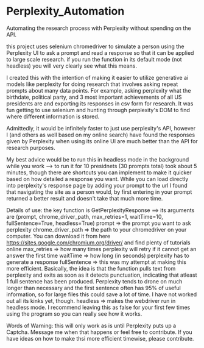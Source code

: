 # Perplexity_Automation
Automating the research process with Perplexity without spending on the API. 

this project uses selenium chromedriver to simulate a person using the Perplexity UI to ask a prompt and read a response so that it can be applied to large scale research. if you run the function in its default mode (not headless) you will very clearly see what this means. 

I created this with the intention of making it easier to utilize generative ai models like perplexity for doing research that involves asking repeat prompts about
many data points. For example, asking perplexity what the birthdate, political party, and 3 most important achievements of all US presidents are and exporting its responses in csv form for research. It was fun getting to use selenium and hunting 
through perplexity's DOM to find where different information is stored. 

Admittedly, it would be infinitely faster to just use perplexity's API, however I (and others as well based on my online search) have found the responses given by Perplexity when using its online UI are much better than the API for research purposes. 

My best advice would be to run this in headless mode in the background while you work --> to run it for 10 presidnets (30 prompts total) took about 5 minutes, though there are shortcuts you can implement to make it quicker based on how detailed a response you want. While you can load directly into perplexity's response page by adding your prompt to the url I found that navigating the site as a person would, by first entering in your prompt returned a better result and doesn't take that much more time. 

Details of use: 
the key function is GetPerplexityResponse ==> its arguments are (prompt, chrome_driver_path, max_retries=1, waitTime=10, fullSentence=True, headless=True)
prompt => the prompt you want to ask perplexity 
chrome_driver_path => the path to your chromedriver on your computer. You can download it from here https://sites.google.com/chromium.org/driver/ and find plenty of tutorials online 
max_retries => how many times perplexity will retry if it cannot get an answer the first time 
waitTime => how long (in seconds) perplexity has to generate a response 
fullSentence => this was my attempt at making this more efficient. Basically, the idea is that the function pulls text from perplexity and exits as soon as it detects punctuation, indicating that atleast 1 full sentence has been produced. Perplexity tends to drone on much longer than necessary and the first sentence often has 95% of useful information, so for large files this could save a lot of time. I have not worked out all its kinks yet, though. 
headless => makes the webdriver run in headless mode. I recommend leaving this as false for your first few times using the program so you can really see how it works.

Words of Warning: 
this will only work as is until Perplexity puts up a Captcha. Message me when that happens or feel free to contribute. If you have ideas on how to make thsi more efficient timewise, please contribute. 
